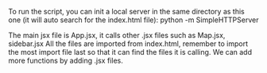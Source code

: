 To run the script, you can init a local server in the same directory as this one (it will auto
search for the index.html file):
python -m SimpleHTTPServer

The main jsx file is App.jsx, it calls other .jsx files such as Map.jsx, sidebar.jsx
All the files are imported from index.html, remember to import the most import file last so that it can find the files it is calling.
We can add more functions by adding .jsx files.
